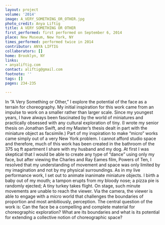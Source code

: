 ```yaml
---
layout: project
volume: '2014'
image: A_VERY_SOMETHING_OR_OTHER.jpg
photo_credit: Anya Liftig
title: A VERY SOMETHING OR OTHER
first_performed: first performed on September 6, 2014
place: New Museum, New York, NY
times_performed: performed twice in 2014
contributor: ANYA LIFTIG
collaborators: []
home: Brooklyn, NY
links:
- anyaliftig.com
contact: aliftig@gmail.com
footnote: ''
tags: []
pages: 234-235

---
```


In “A Very Something or Other,” I explore the potential of the face as a terrain for choreography. My initial inspiration for this work came from an impulse to work on a smaller rather than larger scale. Since my youngest years, I have always been fascinated by the world of miniatures and practically obsessed with any cultural exploration of tiny. (I wrote my senior thesis on Jonathan Swift, and my Master’s thesis dealt in part with the miniature object as facsimile.) Part of my inspiration to make “micro” works came simply out of a very New York problem. I cannot afford studio space and therefore, much of this work has been created in the bathroom of the 375 sq ft apartment I share with my husband and my dog. At first I was skeptical that I would be able to create any type of “dance” using only my face, but after viewing the Charles and Ray Eames film, Powers of Ten, I resolved that my understanding of movement and space was only limited by my imagination and not by my physical surroundings. As in my live performance work, I set out to animate inanimate miniature objects. I birth a baby out of my mouth; a tampon erupts from my bloody nose; a pizza pie is randomly ejected; A tiny turkey takes flight. On stage, such minute movements are unable to reach the viewer. Via the camera, the viewer is able to engage with a micro world that challenges the boundaries of proportion and most ambitiously, perception. The central question of the work is: Can the face be a compelling and complete material for choreographic exploration? What are its boundaries and what is its potential for extending a collective notion of choreographic space?
